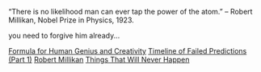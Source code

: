 “There is no likelihood man can ever tap the power of the atom.” – Robert Millikan, Nobel Prize in Physics, 1923.

you need to forgive him already...

[Formula for Human Genius and Creativity](https://super-memory.com/articles/genius.htm)
[Timeline of Failed Predictions (Part 1)](https://www.fastcompany.com/1706712/timeline-failed-predictions-part-1)
[Robert Millikan](http://www.vzhang.com/vzfiles/robert_millikan.htm)
[Things That Will Never Happen](https://rense.com/general81/dw.htm)